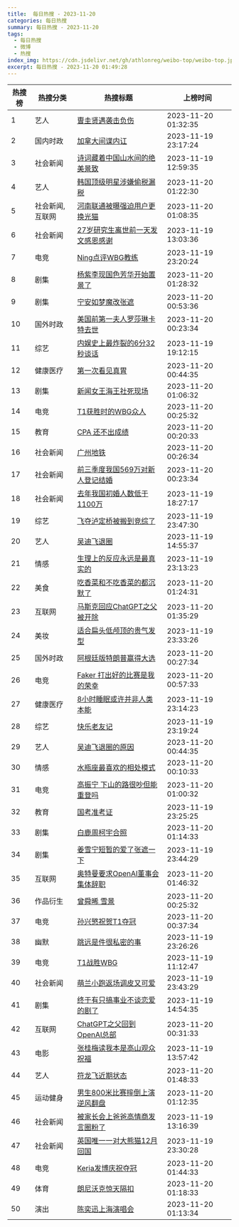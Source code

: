 ```yaml
---
title:  每日热搜 - 2023-11-20
categories: 每日热搜
summary: 每日热搜 - 2023-11-20
tags:
  - 每日热搜
  - 微博
  - 热搜
index_img: https://cdn.jsdelivr.net/gh/athlonreg/weibo-top/weibo-top.jpeg
excerpt: 每日热搜 - 2023-11-20 01:49:28
---
```


| 热搜榜 | 热搜分类 | 热搜标题 | 上榜时间 |
| --- | --- | --- | --- |
| 1 | 艺人 | [曺圭贤遇袭击负伤](https://s.weibo.com/weibo%3Fq%3D%2523%E6%9B%BA%E5%9C%AD%E8%B4%A4%E9%81%87%E8%A2%AD%E5%87%BB%E8%B4%9F%E4%BC%A4%2523) | 2023-11-20 01:32:35 | 
| 2 | 国内时政 | [加拿大间谍内讧](https://s.weibo.com/weibo%3Fq%3D%2523%E5%8A%A0%E6%8B%BF%E5%A4%A7%E9%97%B4%E8%B0%8D%E5%86%85%E8%AE%A7%2523) | 2023-11-19 23:17:24 | 
| 3 | 社会新闻 | [诗词藏着中国山水间的绝美景致](https://s.weibo.com/weibo%3Fq%3D%2523%E8%AF%97%E8%AF%8D%E8%97%8F%E7%9D%80%E4%B8%AD%E5%9B%BD%E5%B1%B1%E6%B0%B4%E9%97%B4%E7%9A%84%E7%BB%9D%E7%BE%8E%E6%99%AF%E8%87%B4%2523) | 2023-11-19 12:59:35 | 
| 4 | 艺人 | [韩国顶级明星涉嫌偷税漏税](https://s.weibo.com/weibo%3Fq%3D%2523%E9%9F%A9%E5%9B%BD%E9%A1%B6%E7%BA%A7%E6%98%8E%E6%98%9F%E6%B6%89%E5%AB%8C%E5%81%B7%E7%A8%8E%E6%BC%8F%E7%A8%8E%2523) | 2023-11-20 01:22:30 | 
| 5 | 社会新闻,互联网 | [河南联通被曝强迫用户更换光猫](https://s.weibo.com/weibo%3Fq%3D%2523%E6%B2%B3%E5%8D%97%E8%81%94%E9%80%9A%E8%A2%AB%E6%9B%9D%E5%BC%BA%E8%BF%AB%E7%94%A8%E6%88%B7%E6%9B%B4%E6%8D%A2%E5%85%89%E7%8C%AB%2523) | 2023-11-20 01:08:35 | 
| 6 | 社会新闻 | [27岁研究生离世前一天发文感恩感谢](https://s.weibo.com/weibo%3Fq%3D%252327%E5%B2%81%E7%A0%94%E7%A9%B6%E7%94%9F%E7%A6%BB%E4%B8%96%E5%89%8D%E4%B8%80%E5%A4%A9%E5%8F%91%E6%96%87%E6%84%9F%E6%81%A9%E6%84%9F%E8%B0%A2%2523) | 2023-11-19 13:03:36 | 
| 7 | 电竞 | [Ning点评WBG教练](https://s.weibo.com/weibo%3Fq%3D%2523Ning%E7%82%B9%E8%AF%84WBG%E6%95%99%E7%BB%83%2523) | 2023-11-19 23:20:24 | 
| 8 | 剧集 | [杨紫李现国色芳华开始置景了](https://s.weibo.com/weibo%3Fq%3D%2523%E6%9D%A8%E7%B4%AB%E6%9D%8E%E7%8E%B0%E5%9B%BD%E8%89%B2%E8%8A%B3%E5%8D%8E%E5%BC%80%E5%A7%8B%E7%BD%AE%E6%99%AF%E4%BA%86%2523) | 2023-11-20 01:28:32 | 
| 9 | 剧集 | [宁安如梦魔改张遮](https://s.weibo.com/weibo%3Fq%3D%2523%E5%AE%81%E5%AE%89%E5%A6%82%E6%A2%A6%E9%AD%94%E6%94%B9%E5%BC%A0%E9%81%AE%2523) | 2023-11-20 00:53:36 | 
| 10 | 国外时政 | [美国前第一夫人罗莎琳卡特去世](https://s.weibo.com/weibo%3Fq%3D%2523%E7%BE%8E%E5%9B%BD%E5%89%8D%E7%AC%AC%E4%B8%80%E5%A4%AB%E4%BA%BA%E7%BD%97%E8%8E%8E%E7%90%B3%E5%8D%A1%E7%89%B9%E5%8E%BB%E4%B8%96%2523) | 2023-11-20 00:23:34 | 
| 11 | 综艺 | [内娱史上最炸裂的6分32秒谈话](https://s.weibo.com/weibo%3Fq%3D%2523%E5%86%85%E5%A8%B1%E5%8F%B2%E4%B8%8A%E6%9C%80%E7%82%B8%E8%A3%82%E7%9A%846%E5%88%8632%E7%A7%92%E8%B0%88%E8%AF%9D%2523) | 2023-11-19 19:12:15 | 
| 12 | 健康医疗 | [第一次看见真胃](https://s.weibo.com/weibo%3Fq%3D%2523%E7%AC%AC%E4%B8%80%E6%AC%A1%E7%9C%8B%E8%A7%81%E7%9C%9F%E8%83%83%2523) | 2023-11-20 00:44:35 | 
| 13 | 剧集 | [新闻女王海王社死现场](https://s.weibo.com/weibo%3Fq%3D%2523%E6%96%B0%E9%97%BB%E5%A5%B3%E7%8E%8B%E6%B5%B7%E7%8E%8B%E7%A4%BE%E6%AD%BB%E7%8E%B0%E5%9C%BA%2523) | 2023-11-20 01:06:32 | 
| 14 | 电竞 | [T1获胜时的WBG众人](https://s.weibo.com/weibo%3Fq%3D%2523T1%E8%8E%B7%E8%83%9C%E6%97%B6%E7%9A%84WBG%E4%BC%97%E4%BA%BA%2523) | 2023-11-20 00:25:32 | 
| 15 | 教育 | [CPA 还不出成绩](https://s.weibo.com/weibo%3Fq%3D%2523CPA%20%E8%BF%98%E4%B8%8D%E5%87%BA%E6%88%90%E7%BB%A9%2523) | 2023-11-20 00:20:33 | 
| 16 | 社会新闻 | [广州地铁](https://s.weibo.com/weibo%3Fq%3D%2523%E5%B9%BF%E5%B7%9E%E5%9C%B0%E9%93%81%2523) | 2023-11-20 00:26:34 | 
| 17 | 社会新闻 | [前三季度我国569万对新人登记结婚](https://s.weibo.com/weibo%3Fq%3D%2523%E5%89%8D%E4%B8%89%E5%AD%A3%E5%BA%A6%E6%88%91%E5%9B%BD569%E4%B8%87%E5%AF%B9%E6%96%B0%E4%BA%BA%E7%99%BB%E8%AE%B0%E7%BB%93%E5%A9%9A%2523) | 2023-11-20 00:23:34 | 
| 18 | 社会新闻 | [去年我国初婚人数低于1100万](https://s.weibo.com/weibo%3Fq%3D%2523%E5%8E%BB%E5%B9%B4%E6%88%91%E5%9B%BD%E5%88%9D%E5%A9%9A%E4%BA%BA%E6%95%B0%E4%BD%8E%E4%BA%8E1100%E4%B8%87%2523) | 2023-11-19 18:27:17 | 
| 19 | 综艺 | [飞夺泸定桥被搬到竞综了](https://s.weibo.com/weibo%3Fq%3D%2523%E9%A3%9E%E5%A4%BA%E6%B3%B8%E5%AE%9A%E6%A1%A5%E8%A2%AB%E6%90%AC%E5%88%B0%E7%AB%9E%E7%BB%BC%E4%BA%86%2523) | 2023-11-19 23:47:30 | 
| 20 | 艺人 | [吴迪飞退圈](https://s.weibo.com/weibo%3Fq%3D%2523%E5%90%B4%E8%BF%AA%E9%A3%9E%E9%80%80%E5%9C%88%2523) | 2023-11-19 14:55:37 | 
| 21 | 情感 | [生理上的反应永远是最真实的](https://s.weibo.com/weibo%3Fq%3D%2523%E7%94%9F%E7%90%86%E4%B8%8A%E7%9A%84%E5%8F%8D%E5%BA%94%E6%B0%B8%E8%BF%9C%E6%98%AF%E6%9C%80%E7%9C%9F%E5%AE%9E%E7%9A%84%2523) | 2023-11-19 23:13:23 | 
| 22 | 美食 | [吃香菜和不吃香菜的都沉默了](https://s.weibo.com/weibo%3Fq%3D%2523%E5%90%83%E9%A6%99%E8%8F%9C%E5%92%8C%E4%B8%8D%E5%90%83%E9%A6%99%E8%8F%9C%E7%9A%84%E9%83%BD%E6%B2%89%E9%BB%98%E4%BA%86%2523) | 2023-11-20 01:24:31 | 
| 23 | 互联网 | [马斯克回应ChatGPT之父被开除](https://s.weibo.com/weibo%3Fq%3D%2523%E9%A9%AC%E6%96%AF%E5%85%8B%E5%9B%9E%E5%BA%94ChatGPT%E4%B9%8B%E7%88%B6%E8%A2%AB%E5%BC%80%E9%99%A4%2523) | 2023-11-20 01:35:29 | 
| 24 | 美妆 | [适合扁头低颅顶的贵气发型](https://s.weibo.com/weibo%3Fq%3D%2523%E9%80%82%E5%90%88%E6%89%81%E5%A4%B4%E4%BD%8E%E9%A2%85%E9%A1%B6%E7%9A%84%E8%B4%B5%E6%B0%94%E5%8F%91%E5%9E%8B%2523) | 2023-11-19 23:33:26 | 
| 25 | 国外时政 | [阿根廷版特朗普赢得大选](https://s.weibo.com/weibo%3Fq%3D%2523%E9%98%BF%E6%A0%B9%E5%BB%B7%E7%89%88%E7%89%B9%E6%9C%97%E6%99%AE%E8%B5%A2%E5%BE%97%E5%A4%A7%E9%80%89%2523) | 2023-11-20 00:27:34 | 
| 26 | 电竞 | [Faker 打出好的比赛是我的荣幸](https://s.weibo.com/weibo%3Fq%3D%2523Faker%20%E6%89%93%E5%87%BA%E5%A5%BD%E7%9A%84%E6%AF%94%E8%B5%9B%E6%98%AF%E6%88%91%E7%9A%84%E8%8D%A3%E5%B9%B8%2523) | 2023-11-20 00:57:33 | 
| 27 | 健康医疗 | [8小时睡眠或许并非人类本能](https://s.weibo.com/weibo%3Fq%3D%25238%E5%B0%8F%E6%97%B6%E7%9D%A1%E7%9C%A0%E6%88%96%E8%AE%B8%E5%B9%B6%E9%9D%9E%E4%BA%BA%E7%B1%BB%E6%9C%AC%E8%83%BD%2523) | 2023-11-19 23:14:23 | 
| 28 | 综艺 | [快乐老友记](https://s.weibo.com/weibo%3Fq%3D%2523%E5%BF%AB%E4%B9%90%E8%80%81%E5%8F%8B%E8%AE%B0%2523) | 2023-11-19 23:19:24 | 
| 29 | 艺人 | [吴迪飞退圈的原因](https://s.weibo.com/weibo%3Fq%3D%2523%E5%90%B4%E8%BF%AA%E9%A3%9E%E9%80%80%E5%9C%88%E7%9A%84%E5%8E%9F%E5%9B%A0%2523) | 2023-11-20 00:44:35 | 
| 30 | 情感 | [水瓶座最喜欢的相处模式](https://s.weibo.com/weibo%3Fq%3D%2523%E6%B0%B4%E7%93%B6%E5%BA%A7%E6%9C%80%E5%96%9C%E6%AC%A2%E7%9A%84%E7%9B%B8%E5%A4%84%E6%A8%A1%E5%BC%8F%2523) | 2023-11-20 00:10:33 | 
| 31 | 电竞 | [高振宁 下山的路很吵但能重登吗](https://s.weibo.com/weibo%3Fq%3D%2523%E9%AB%98%E6%8C%AF%E5%AE%81%20%E4%B8%8B%E5%B1%B1%E7%9A%84%E8%B7%AF%E5%BE%88%E5%90%B5%E4%BD%86%E8%83%BD%E9%87%8D%E7%99%BB%E5%90%97%2523) | 2023-11-20 01:00:32 | 
| 32 | 教育 | [国考准考证](https://s.weibo.com/weibo%3Fq%3D%2523%E5%9B%BD%E8%80%83%E5%87%86%E8%80%83%E8%AF%81%2523) | 2023-11-19 23:25:25 | 
| 33 | 剧集 | [白鹿周柯宇合照](https://s.weibo.com/weibo%3Fq%3D%2523%E7%99%BD%E9%B9%BF%E5%91%A8%E6%9F%AF%E5%AE%87%E5%90%88%E7%85%A7%2523) | 2023-11-20 01:14:33 | 
| 34 | 剧集 | [姜雪宁短暂的爱了张遮一下](https://s.weibo.com/weibo%3Fq%3D%2523%E5%A7%9C%E9%9B%AA%E5%AE%81%E7%9F%AD%E6%9A%82%E7%9A%84%E7%88%B1%E4%BA%86%E5%BC%A0%E9%81%AE%E4%B8%80%E4%B8%8B%2523) | 2023-11-19 23:44:29 | 
| 35 | 互联网 | [奥特曼要求OpenAI董事会集体辞职](https://s.weibo.com/weibo%3Fq%3D%2523%E5%A5%A5%E7%89%B9%E6%9B%BC%E8%A6%81%E6%B1%82OpenAI%E8%91%A3%E4%BA%8B%E4%BC%9A%E9%9B%86%E4%BD%93%E8%BE%9E%E8%81%8C%2523) | 2023-11-20 01:46:32 | 
| 36 | 作品衍生 | [曾舜晞 雪景](https://s.weibo.com/weibo%3Fq%3D%2523%E6%9B%BE%E8%88%9C%E6%99%9E%20%E9%9B%AA%E6%99%AF%2523) | 2023-11-20 00:25:32 | 
| 37 | 电竞 | [孙兴慜祝贺T1夺冠](https://s.weibo.com/weibo%3Fq%3D%2523%E5%AD%99%E5%85%B4%E6%85%9C%E7%A5%9D%E8%B4%BAT1%E5%A4%BA%E5%86%A0%2523) | 2023-11-20 00:37:34 | 
| 38 | 幽默 | [跳远是件很私密的事](https://s.weibo.com/weibo%3Fq%3D%2523%E8%B7%B3%E8%BF%9C%E6%98%AF%E4%BB%B6%E5%BE%88%E7%A7%81%E5%AF%86%E7%9A%84%E4%BA%8B%2523) | 2023-11-19 23:26:26 | 
| 39 | 电竞 | [T1战胜WBG](https://s.weibo.com/weibo%3Fq%3D%2523T1%E6%88%98%E8%83%9CWBG%2523) | 2023-11-19 11:12:47 | 
| 40 | 社会新闻 | [萌兰小跑返场调皮又可爱](https://s.weibo.com/weibo%3Fq%3D%2523%E8%90%8C%E5%85%B0%E5%B0%8F%E8%B7%91%E8%BF%94%E5%9C%BA%E8%B0%83%E7%9A%AE%E5%8F%88%E5%8F%AF%E7%88%B1%2523) | 2023-11-19 23:43:29 | 
| 41 | 剧集 | [终于有只搞事业不谈恋爱的剧了](https://s.weibo.com/weibo%3Fq%3D%2523%E7%BB%88%E4%BA%8E%E6%9C%89%E5%8F%AA%E6%90%9E%E4%BA%8B%E4%B8%9A%E4%B8%8D%E8%B0%88%E6%81%8B%E7%88%B1%E7%9A%84%E5%89%A7%E4%BA%86%2523) | 2023-11-19 14:54:35 | 
| 42 | 互联网 | [ChatGPT之父回到OpenAI总部](https://s.weibo.com/weibo%3Fq%3D%2523ChatGPT%E4%B9%8B%E7%88%B6%E5%9B%9E%E5%88%B0OpenAI%E6%80%BB%E9%83%A8%2523) | 2023-11-20 00:31:33 | 
| 43 | 电影 | [张桂梅读我本是高山观众祝福](https://s.weibo.com/weibo%3Fq%3D%2523%E5%BC%A0%E6%A1%82%E6%A2%85%E8%AF%BB%E6%88%91%E6%9C%AC%E6%98%AF%E9%AB%98%E5%B1%B1%E8%A7%82%E4%BC%97%E7%A5%9D%E7%A6%8F%2523) | 2023-11-19 13:57:42 | 
| 44 | 艺人 | [符龙飞近期状态](https://s.weibo.com/weibo%3Fq%3D%2523%E7%AC%A6%E9%BE%99%E9%A3%9E%E8%BF%91%E6%9C%9F%E7%8A%B6%E6%80%81%2523) | 2023-11-20 01:48:33 | 
| 45 | 运动健身 | [男生800米比赛摔倒上演逆风翻盘](https://s.weibo.com/weibo%3Fq%3D%2523%E7%94%B7%E7%94%9F800%E7%B1%B3%E6%AF%94%E8%B5%9B%E6%91%94%E5%80%92%E4%B8%8A%E6%BC%94%E9%80%86%E9%A3%8E%E7%BF%BB%E7%9B%98%2523) | 2023-11-20 01:12:35 | 
| 46 | 社会新闻 | [被家长会上爸爸高情商发言圈粉了](https://s.weibo.com/weibo%3Fq%3D%2523%E8%A2%AB%E5%AE%B6%E9%95%BF%E4%BC%9A%E4%B8%8A%E7%88%B8%E7%88%B8%E9%AB%98%E6%83%85%E5%95%86%E5%8F%91%E8%A8%80%E5%9C%88%E7%B2%89%E4%BA%86%2523) | 2023-11-19 13:16:39 | 
| 47 | 社会新闻 | [英国唯一一对大熊猫12月回国](https://s.weibo.com/weibo%3Fq%3D%2523%E8%8B%B1%E5%9B%BD%E5%94%AF%E4%B8%80%E4%B8%80%E5%AF%B9%E5%A4%A7%E7%86%8A%E7%8C%AB12%E6%9C%88%E5%9B%9E%E5%9B%BD%2523) | 2023-11-19 23:30:28 | 
| 48 | 电竞 | [Keria发博庆祝夺冠](https://s.weibo.com/weibo%3Fq%3D%2523Keria%E5%8F%91%E5%8D%9A%E5%BA%86%E7%A5%9D%E5%A4%BA%E5%86%A0%2523) | 2023-11-20 01:44:33 | 
| 49 | 体育 | [朗尼沃克惊天隔扣](https://s.weibo.com/weibo%3Fq%3D%2523%E6%9C%97%E5%B0%BC%E6%B2%83%E5%85%8B%E6%83%8A%E5%A4%A9%E9%9A%94%E6%89%A3%2523) | 2023-11-20 01:18:33 | 
| 50 | 演出 | [陈奕迅上海演唱会](https://s.weibo.com/weibo%3Fq%3D%2523%E9%99%88%E5%A5%95%E8%BF%85%E4%B8%8A%E6%B5%B7%E6%BC%94%E5%94%B1%E4%BC%9A%2523) | 2023-11-20 01:13:34 | 
